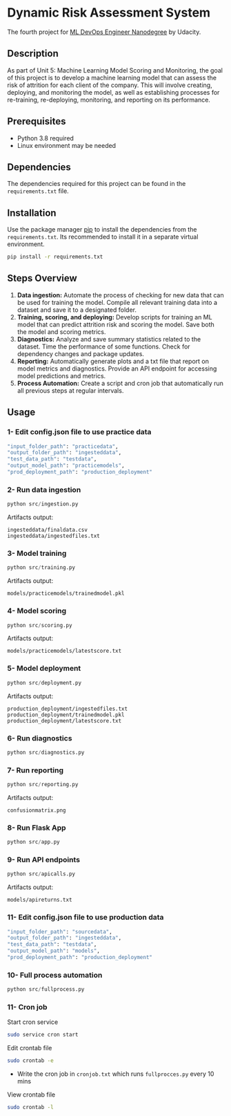 # Dynamic Risk Assessment System
The fourth project for [ML DevOps Engineer Nanodegree](https://www.udacity.com/course/machine-learning-dev-ops-engineer-nanodegree--nd0821) by Udacity.

## Description
As part of Unit 5: Machine Learning Model Scoring and Monitoring, the goal of this project is to develop a machine learning model that can assess the risk of attrition for each client of the company. This will involve creating, deploying, and monitoring the model, as well as establishing processes for re-training, re-deploying, monitoring, and reporting on its performance.

## Prerequisites
- Python 3.8 required
- Linux environment may be needed

## Dependencies
The dependencies required for this project can be found in the ```requirements.txt``` file.

## Installation
Use the package manager [pip](https://pip.pypa.io/en/stable/) to install the dependencies from the ```requirements.txt```. Its recommended to install it in a separate virtual environment.

```bash
pip install -r requirements.txt
```

## Steps Overview
1. **Data ingestion:** Automate the process of checking for new data that can be used for training the model. Compile all relevant training data into a dataset and save it to a designated folder.
2. **Training, scoring, and deploying:** Develop scripts for training an ML model that can predict attrition risk and scoring the model. Save both the model and scoring metrics.
3. **Diagnostics:** Analyze and save summary statistics related to the dataset. Time the performance of some functions. Check for dependency changes and package updates.
4. **Reporting:** Automatically generate plots and a txt file that report on model metrics and diagnostics. Provide an API endpoint for accessing model predictions and metrics.
5. **Process Automation:** Create a script and cron job that automatically run all previous steps at regular intervals.


## Usage

### 1- Edit config.json file to use practice data

```bash
"input_folder_path": "practicedata",
"output_folder_path": "ingesteddata", 
"test_data_path": "testdata", 
"output_model_path": "practicemodels", 
"prod_deployment_path": "production_deployment"
```

### 2- Run data ingestion
```python
python src/ingestion.py
```
Artifacts output:
```
ingesteddata/finaldata.csv
ingesteddata/ingestedfiles.txt
```

### 3- Model training
```python
python src/training.py
```
Artifacts output:
```
models/practicemodels/trainedmodel.pkl
```

###  4- Model scoring 
```python
python src/scoring.py
```
Artifacts output: 
```
models/practicemodels/latestscore.txt
``` 

### 5- Model deployment
```python
python src/deployment.py
```
Artifacts output:
```
production_deployment/ingestedfiles.txt
production_deployment/trainedmodel.pkl
production_deployment/latestscore.txt
``` 

### 6- Run diagnostics
```python
python src/diagnostics.py
```

### 7- Run reporting
```python
python src/reporting.py
```
Artifacts output:
```
confusionmatrix.png
```

### 8- Run Flask App
```python
python src/app.py
```


### 9- Run API endpoints
```python
python src/apicalls.py
```
Artifacts output:
```
models/apireturns.txt
```


### 11- Edit config.json file to use production data

```bash
"input_folder_path": "sourcedata",
"output_folder_path": "ingesteddata", 
"test_data_path": "testdata", 
"output_model_path": "models", 
"prod_deployment_path": "production_deployment"
```

### 10- Full process automation
```python
python src/fullprocess.py
```
### 11- Cron job

Start cron service
```bash
sudo service cron start
```

Edit crontab file
```bash
sudo crontab -e
```
   - Write the cron job in ```cronjob.txt``` which runs ```fullprocces.py``` every 10 mins
  
View crontab file
```bash
sudo crontab -l
```
